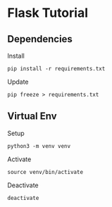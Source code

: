 # Flask Tutorial

## Dependencies

Install

```shell
pip install -r requirements.txt
```

Update

```shell
pip freeze > requirements.txt
```

## Virtual Env

Setup

```shell
python3 -m venv venv
```

Activate

```shell
source venv/bin/activate
```

Deactivate

```shell
deactivate
```
